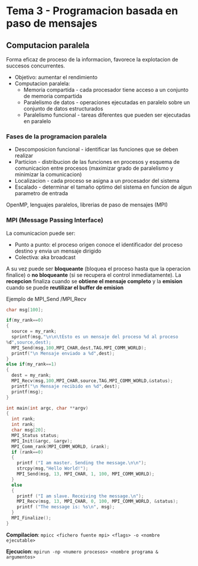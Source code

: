 Tema 3 - Programacion basada en paso de mensajes
======

## Computacion paralela
Forma eficaz de proceso de la informacion, favorece la explotacion de 
succesos concurrentes.
* Objetivo: aumentar el rendimiento
* Computacion paralela:
  * Memoria compartida - cada procesador tiene acceso a un conjunto de 
memoria compartida
  * Paralelismo de datos - operaciones ejecutadas en paralelo sobre un 
conjunto de datos estructurados
  * Paralelismo funcional - tareas diferentes que pueden ser ejecutadas 
en paralelo 

### Fases de la programacion paralela
* Descomposicion funcional - identificar las funciones que se deben 
realizar
* Particion - distribucion de las funciones en procesos y esquema de 
comunicacion entre procesos (maximizar grado de paralelismo y minimizar 
la comunicacion)
* Localizacion - cada proceso se asigna a un procesador del sistema
* Escalado - determinar el tamaño optimo del sistema en funcion de algun 
parametro de entrada

OpenMP, lenguajes paralelos, librerias de paso de mensajes (MPI)

### MPI (Message Passing Interface)
La comunicacion puede ser:
* Punto a punto: el proceso origen conoce el identificador del proceso 
destino y envia un mensaje dirigido
* Colectiva: aka broadcast

A su vez puede ser **bloqueante** (bloquea el proceso hasta que la 
operacion finalice) o **no bloqueante** (si se recupera el control 
inmediatamente).
La **recepcion** finaliza cuando se **obtiene el mensaje completo** y la 
**emision** cuando se puede **reutilizar el buffer de emision**

Ejemplo de MPI_Send /MPI_Recv
```C
char msg[100];

if(my_rank==0)
{
  source = my_rank;
  sprintf(msg,"\n\n\tEsto es un mensaje del proceso %d al proceso 
%d",source,dest);
  MPI_Send(msg,100,MPI_CHAR,dest,TAG,MPI_COMM_WORLD);
  printf("\n Mensaje enviado a %d",dest);
}
else if(my_rank==1)
{          
  dest = my_rank;
  MPI_Recv(msg,100,MPI_CHAR,source,TAG,MPI_COMM_WORLD,&status);
  printf("\n Mensaje recibido en %d",dest);
  printf(msg);
}
```

```C
int main(int argc, char **argv)
{
  int rank;
  int rank;
  char msg[20];
  MPI_Status status;
  MPI_Init(&argc, &argv);
  MPI_Comm_rank(MPI_COMM_WORLD, &rank);
  if (rank==0)
  {
    printf ("I am master. Sending the message.\n\n");
    strcpy(msg,"Hello World!");
    MPI_Send(msg, 13, MPI_CHAR, 1, 100, MPI_COMM_WORLD);
  }
  else
  {
    printf ("I am slave. Receiving the message.\n");
    MPI_Recv(msg, 13, MPI_CHAR, 0, 100, MPI_COMM_WORLD, &status);
    printf ("The message is: %s\n", msg);
  }
  MPI_Finalize();
}
```

**Compilacion**: `mpicc <fichero fuente mpi> <flags> -o <nombre 
ejecutable>`

**Ejecucion**: `mpirun -np <numero procesos> <nombre programa & 
argumentos>`
